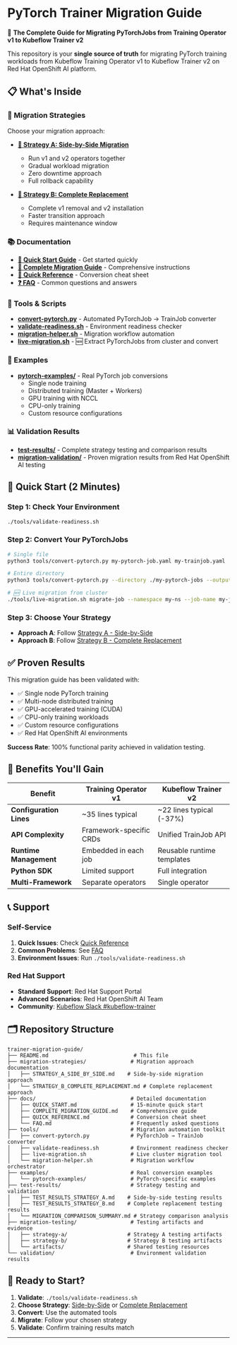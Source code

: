 # PyTorch Trainer Migration Guide

🚀 **The Complete Guide for Migrating PyTorchJobs from Training Operator v1 to Kubeflow Trainer v2**

This repository is your **single source of truth** for migrating PyTorch training workloads from Kubeflow Training Operator v1 to Kubeflow Trainer v2 on Red Hat OpenShift AI platform.

## 📋 What's Inside

### 🎯 Migration Strategies
Choose your migration approach:

- **[📘 Strategy A: Side-by-Side Migration](migration-strategies/STRATEGY_A_SIDE_BY_SIDE.md)**
  - Run v1 and v2 operators together
  - Gradual workload migration
  - Zero downtime approach
  - Full rollback capability

- **[📗 Strategy B: Complete Replacement](migration-strategies/STRATEGY_B_COMPLETE_REPLACEMENT.md)**
  - Complete v1 removal and v2 installation
  - Faster transition approach
  - Requires maintenance window

### 📚 Documentation
- **[🏁 Quick Start Guide](docs/QUICK_START.md)** - Get started quickly
- **[📖 Complete Migration Guide](docs/COMPLETE_MIGRATION_GUIDE.md)** - Comprehensive instructions
- **[📄 Quick Reference](docs/QUICK_REFERENCE.md)** - Conversion cheat sheet
- **[❓ FAQ](docs/FAQ.md)** - Common questions and answers

### 🔧 Tools & Scripts
- **[convert-pytorch.py](tools/convert-pytorch.py)** - Automated PyTorchJob → TrainJob converter
- **[validate-readiness.sh](tools/validate-readiness.sh)** - Environment readiness checker
- **[migration-helper.sh](tools/migration-helper.sh)** - Migration workflow automation
- **[live-migration.sh](tools/live-migration.sh)** - 🆕 Extract PyTorchJobs from cluster and convert

### 📁 Examples
- **[pytorch-examples/](examples/pytorch-examples/)** - Real PyTorch job conversions
  - Single node training
  - Distributed training (Master + Workers)
  - GPU training with NCCL
  - CPU-only training
  - Custom resource configurations

### 📊 Validation Results
- **[test-results/](test-results/)** - Complete strategy testing and comparison results
- **[migration-validation/](validation/)** - Proven migration results from Red Hat OpenShift AI testing

## 🚀 Quick Start (2 Minutes)

### Step 1: Check Your Environment
```bash
./tools/validate-readiness.sh
```

### Step 2: Convert Your PyTorchJobs
```bash
# Single file
python3 tools/convert-pytorch.py my-pytorch-job.yaml my-trainjob.yaml

# Entire directory
python3 tools/convert-pytorch.py --directory ./my-pytorch-jobs --output-dir ./converted-trainjobs

# 🆕 Live migration from cluster
./tools/live-migration.sh migrate-job --namespace my-ns --job-name my-job --suffix -v2
```

### Step 3: Choose Your Strategy
- **Approach A**: Follow [Strategy A - Side-by-Side](migration-strategies/STRATEGY_A_SIDE_BY_SIDE.md)
- **Approach B**: Follow [Strategy B - Complete Replacement](migration-strategies/STRATEGY_B_COMPLETE_REPLACEMENT.md)

## ✅ Proven Results

This migration guide has been validated with:
- ✅ Single node PyTorch training
- ✅ Multi-node distributed training
- ✅ GPU-accelerated training (CUDA)
- ✅ CPU-only training workloads
- ✅ Custom resource configurations
- ✅ Red Hat OpenShift AI environments

**Success Rate**: 100% functional parity achieved in validation testing.

## 🎯 Benefits You'll Gain

| Benefit | Training Operator v1 | Kubeflow Trainer v2 |
|---------|---------------------|---------------------|
| **Configuration Lines** | ~35 lines typical | ~22 lines typical (-37%) |
| **API Complexity** | Framework-specific CRDs | Unified TrainJob API |
| **Runtime Management** | Embedded in each job | Reusable runtime templates |
| **Python SDK** | Limited support | Full integration |
| **Multi-Framework** | Separate operators | Single operator |

## 📞 Support

### Self-Service
1. **Quick Issues**: Check [Quick Reference](docs/QUICK_REFERENCE.md)
2. **Common Problems**: See [FAQ](docs/FAQ.md)
3. **Environment Issues**: Run `./tools/validate-readiness.sh`

### Red Hat Support
- **Standard Support**: Red Hat Support Portal
- **Advanced Scenarios**: Red Hat OpenShift AI Team
- **Community**: [Kubeflow Slack #kubeflow-trainer](https://kubeflow.slack.com)

## 🗂️ Repository Structure

```
trainer-migration-guide/
├── README.md                           # This file
├── migration-strategies/              # Migration approach documentation
│   ├── STRATEGY_A_SIDE_BY_SIDE.md    # Side-by-side migration approach
│   └── STRATEGY_B_COMPLETE_REPLACEMENT.md # Complete replacement approach
├── docs/                              # Detailed documentation
│   ├── QUICK_START.md                 # 15-minute quick start
│   ├── COMPLETE_MIGRATION_GUIDE.md    # Comprehensive guide
│   ├── QUICK_REFERENCE.md             # Conversion cheat sheet
│   └── FAQ.md                         # Frequently asked questions
├── tools/                             # Migration automation toolkit
│   ├── convert-pytorch.py             # PyTorchJob → TrainJob converter
│   ├── validate-readiness.sh          # Environment readiness checker
│   ├── live-migration.sh              # Live cluster migration tool
│   └── migration-helper.sh            # Migration workflow orchestrator
├── examples/                          # Real conversion examples
│   └── pytorch-examples/              # PyTorch-specific examples
├── test-results/                      # Strategy testing and validation
│   ├── TEST_RESULTS_STRATEGY_A.md    # Side-by-side testing results
│   ├── TEST_RESULTS_STRATEGY_B.md    # Complete replacement testing results
│   └── MIGRATION_COMPARISON_SUMMARY.md # Strategy comparison analysis
├── migration-testing/                 # Testing artifacts and evidence
│   ├── strategy-a/                   # Strategy A testing artifacts
│   ├── strategy-b/                   # Strategy B testing artifacts
│   └── artifacts/                    # Shared testing resources
└── validation/                        # Environment validation results
```

## 🚀 Ready to Start?

1. **Validate**: `./tools/validate-readiness.sh`
2. **Choose Strategy**: [Side-by-Side](migration-strategies/STRATEGY_A_SIDE_BY_SIDE.md) or [Complete Replacement](migration-strategies/STRATEGY_B_COMPLETE_REPLACEMENT.md)
3. **Convert**: Use the automated tools
4. **Migrate**: Follow your chosen strategy
5. **Validate**: Confirm training results match

---
